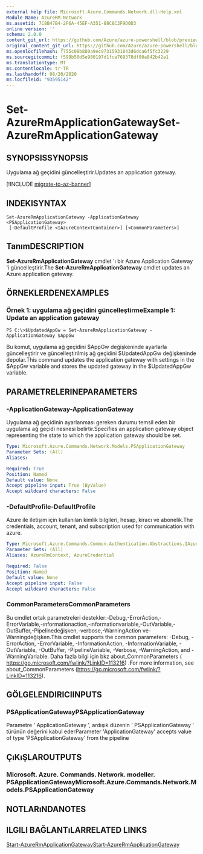 ```yaml
---
external help file: Microsoft.Azure.Commands.Network.dll-Help.xml
Module Name: AzureRM.Network
ms.assetid: 7C8B47B4-2F6A-45EF-A351-88C8C3F9D0D3
online version: ''
schema: 2.0.0
content_git_url: https://github.com/Azure/azure-powershell/blob/preview/src/ResourceManager/Network/Commands.Network/help/Set-AzureRmApplicationGateway.md
original_content_git_url: https://github.com/Azure/azure-powershell/blob/preview/src/ResourceManager/Network/Commands.Network/help/Set-AzureRmApplicationGateway.md
ms.openlocfilehash: f755c08b880a9ec97315931843d6dca6f5fc3229
ms.sourcegitcommit: f599b50d5e980197d1fca769378df90a842b42a1
ms.translationtype: MT
ms.contentlocale: tr-TR
ms.lasthandoff: 08/20/2020
ms.locfileid: "93595142"
---
```

# <span data-ttu-id="c3b75-101">Set-AzureRmApplicationGateway</span><span class="sxs-lookup"><span data-stu-id="c3b75-101">Set-AzureRmApplicationGateway</span></span>

## <span data-ttu-id="c3b75-102">SYNOPSIS</span><span class="sxs-lookup"><span data-stu-id="c3b75-102">SYNOPSIS</span></span>
<span data-ttu-id="c3b75-103">Uygulama ağ geçidini güncelleştirir.</span><span class="sxs-lookup"><span data-stu-id="c3b75-103">Updates an application gateway.</span></span>

[!INCLUDE [migrate-to-az-banner](../../includes/migrate-to-az-banner.md)]

## <span data-ttu-id="c3b75-104">INDEKI</span><span class="sxs-lookup"><span data-stu-id="c3b75-104">SYNTAX</span></span>

```
Set-AzureRmApplicationGateway -ApplicationGateway <PSApplicationGateway>
 [-DefaultProfile <IAzureContextContainer>] [<CommonParameters>]
```

## <span data-ttu-id="c3b75-105">Tanım</span><span class="sxs-lookup"><span data-stu-id="c3b75-105">DESCRIPTION</span></span>
<span data-ttu-id="c3b75-106">**Set-AzureRmApplicationGateway** cmdlet 'ı bir Azure Application Gateway 'i güncelleştirir.</span><span class="sxs-lookup"><span data-stu-id="c3b75-106">The **Set-AzureRmApplicationGateway** cmdlet updates an Azure application gateway.</span></span>

## <span data-ttu-id="c3b75-107">ÖRNEKLERDEN</span><span class="sxs-lookup"><span data-stu-id="c3b75-107">EXAMPLES</span></span>

### <span data-ttu-id="c3b75-108">Örnek 1: uygulama ağ geçidini güncelleştirme</span><span class="sxs-lookup"><span data-stu-id="c3b75-108">Example 1: Update an application gateway</span></span>
```
PS C:\>$UpdatedAppGw = Set-AzureRmApplicationGateway -ApplicationGateway $AppGw
```

<span data-ttu-id="c3b75-109">Bu komut, uygulama ağ geçidini $AppGw değişkeninde ayarlarla güncelleştirir ve güncelleştirilmiş ağ geçidini $UpdatedAppGw değişkeninde depolar.</span><span class="sxs-lookup"><span data-stu-id="c3b75-109">This command updates the application gateway with settings in the $AppGw variable and stores the updated gateway in the $UpdatedAppGw variable.</span></span>

## <span data-ttu-id="c3b75-110">PARAMETRELERINE</span><span class="sxs-lookup"><span data-stu-id="c3b75-110">PARAMETERS</span></span>

### <span data-ttu-id="c3b75-111">-ApplicationGateway</span><span class="sxs-lookup"><span data-stu-id="c3b75-111">-ApplicationGateway</span></span>
<span data-ttu-id="c3b75-112">Uygulama ağ geçidinin ayarlanması gereken durumu temsil eden bir uygulama ağ geçidi nesnesi belirtir.</span><span class="sxs-lookup"><span data-stu-id="c3b75-112">Specifies an application gateway object representing the state to which the application gateway should be set.</span></span>

```yaml
Type: Microsoft.Azure.Commands.Network.Models.PSApplicationGateway
Parameter Sets: (All)
Aliases: 

Required: True
Position: Named
Default value: None
Accept pipeline input: True (ByValue)
Accept wildcard characters: False
```

### <span data-ttu-id="c3b75-113">-DefaultProfile</span><span class="sxs-lookup"><span data-stu-id="c3b75-113">-DefaultProfile</span></span>
<span data-ttu-id="c3b75-114">Azure ile iletişim için kullanılan kimlik bilgileri, hesap, kiracı ve abonelik.</span><span class="sxs-lookup"><span data-stu-id="c3b75-114">The credentials, account, tenant, and subscription used for communication with azure.</span></span>

```yaml
Type: Microsoft.Azure.Commands.Common.Authentication.Abstractions.IAzureContextContainer
Parameter Sets: (All)
Aliases: AzureRmContext, AzureCredential

Required: False
Position: Named
Default value: None
Accept pipeline input: False
Accept wildcard characters: False
```

### <span data-ttu-id="c3b75-115">CommonParameters</span><span class="sxs-lookup"><span data-stu-id="c3b75-115">CommonParameters</span></span>
<span data-ttu-id="c3b75-116">Bu cmdlet ortak parametreleri destekler:-Debug,-ErrorAction,-ErrorVariable,-ınformationaction,-ınformationvariable,-OutVariable,-OutBuffer,-Pipelinedeğişken,-verbose,-WarningAction ve-Warningdeğişken.</span><span class="sxs-lookup"><span data-stu-id="c3b75-116">This cmdlet supports the common parameters: -Debug, -ErrorAction, -ErrorVariable, -InformationAction, -InformationVariable, -OutVariable, -OutBuffer, -PipelineVariable, -Verbose, -WarningAction, and -WarningVariable.</span></span> <span data-ttu-id="c3b75-117">Daha fazla bilgi için bkz about_CommonParameters ( https://go.microsoft.com/fwlink/?LinkID=113216) .</span><span class="sxs-lookup"><span data-stu-id="c3b75-117">For more information, see about_CommonParameters (https://go.microsoft.com/fwlink/?LinkID=113216).</span></span>

## <span data-ttu-id="c3b75-118">GÖLGELENDIRICI</span><span class="sxs-lookup"><span data-stu-id="c3b75-118">INPUTS</span></span>

### <span data-ttu-id="c3b75-119">PSApplicationGateway</span><span class="sxs-lookup"><span data-stu-id="c3b75-119">PSApplicationGateway</span></span>
<span data-ttu-id="c3b75-120">Parametre ' ApplicationGateway ', ardışık düzenin ' PSApplicationGateway ' türünün değerini kabul eder</span><span class="sxs-lookup"><span data-stu-id="c3b75-120">Parameter 'ApplicationGateway' accepts value of type 'PSApplicationGateway' from the pipeline</span></span>

## <span data-ttu-id="c3b75-121">ÇıKıŞLAR</span><span class="sxs-lookup"><span data-stu-id="c3b75-121">OUTPUTS</span></span>

### <span data-ttu-id="c3b75-122">Microsoft. Azure. Commands. Network. modeller. PSApplicationGateway</span><span class="sxs-lookup"><span data-stu-id="c3b75-122">Microsoft.Azure.Commands.Network.Models.PSApplicationGateway</span></span>

## <span data-ttu-id="c3b75-123">NOTLARıNDA</span><span class="sxs-lookup"><span data-stu-id="c3b75-123">NOTES</span></span>

## <span data-ttu-id="c3b75-124">ILGILI BAĞLANTıLAR</span><span class="sxs-lookup"><span data-stu-id="c3b75-124">RELATED LINKS</span></span>

[<span data-ttu-id="c3b75-125">Start-AzureRmApplicationGateway</span><span class="sxs-lookup"><span data-stu-id="c3b75-125">Start-AzureRmApplicationGateway</span></span>](./Start-AzureRmApplicationGateway.md)


